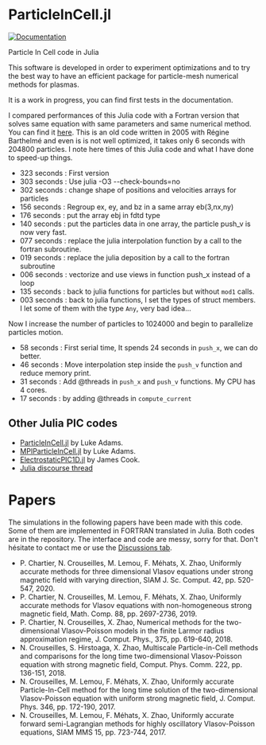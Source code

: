 # ParticleInCell.jl

[![Documentation](https://github.com/juliavlasov/ParticleInCell.jl/workflows/Documentation/badge.svg)](https://juliavlasov.github.io/ParticleInCell.jl/dev)

Particle In Cell code in Julia

This software is developed in order to experiment optimizations and to try the best way to have an efficient package for particle-mesh numerical methods for plasmas.

It is a work in progress, you can find first tests in the documentation.

I compared performances of this Julia code with a Fortran version that 
solves same equation with same parameters and same numerical method.
You can find it [here](https://github.com/pnavaro/vm_nonunif). This is an old code written in 2005 with Régine Barthelmé and even is is not well optimized, it takes only 6 seconds with 204800 particles. I note here times of this Julia code and what I have done to speed-up things.

- 323 seconds : First version 
- 303 seconds : Use julia -O3 --check-bounds=no
- 302 seconds : change shape of positions and velocities arrays for particles
- 156 seconds : Regroup ex, ey, and bz in a same array eb(3,nx,ny)
- 176 seconds : put the array ebj in fdtd type
- 140 seconds : put the particles data in one array, the particle push_v is now very fast.
- 077 seconds : replace the julia interpolation function by a call to the fortran subroutine.
- 019 seconds : replace the julia deposition by a call to the fortran subroutine
- 006 seconds : vectorize and use views in function push_x instead of a loop
- 135 seconds : back to julia functions for particles but without `mod1` calls.
- 003 seconds : back to julia functions, I set the types of struct members. I let some of them with the type `Any`, very bad idea...

Now I increase the number of particles to 1024000 and begin to parallelize particles motion.

- 58 seconds : First serial time, It spends 24 seconds in `push_x`, we can do better.
- 46 seconds : Move interpolation step inside the `push_v` function and reduce memory print. 
- 31 seconds : Add @threads in `push_x` and `push_v` functions. My CPU has 4 cores.
- 17 seconds : by adding @threads in `compute_current`

## Other Julia PIC codes 

- [ParticleInCell.jl](https://github.com/adamslc/ParticleInCell.jl) by Luke Adams.
- [MPIParticleInCell.jl](https://github.com/adamslc/MPIParticleInCell.jl) by Luke Adams.
- [ElectrostaticPIC1D.jl](https://github.com/jwscook/ElectrostaticPIC1D.jl) by James Cook.
- [Julia discourse thread](https://discourse.julialang.org/t/pic-particle-in-cell-space-charge-tracking-simulation/)


# Papers

The simulations in the following papers have been made with this code. Some of them are implemented in FORTRAN translated in Julia. Both codes are in the repository. The interface and code are messy, sorry for that. Don't hésitate to contact me or use the [Discussions tab](https://github.com/JuliaVlasov/ParticleInCell.jl/discussions).

- P. Chartier, N. Crouseilles, M. Lemou, F. Méhats, X. Zhao, Uniformly accurate methods for three dimensional Vlasov equations under strong magnetic field with varying direction, SIAM J. Sc. Comput. 42, pp. 520-547, 2020.
- P. Chartier, N. Crouseilles, M. Lemou, F. Méhats, X. Zhao, Uniformly accurate methods for Vlasov equations with non-homogeneous strong magnetic field, Math. Comp. 88, pp. 2697-2736, 2019.
- P. Chartier, N. Crouseilles, X. Zhao, Numerical methods for the two-dimensional Vlasov-Poisson models in the finite Larmor radius approximation regime, J. Comput. Phys., 375, pp. 619-640, 2018.
- N. Crouseilles, S. Hirstoaga, X. Zhao, Multiscale Particle-in-Cell methods and comparisons for the long time two-dimensional Vlasov-Poisson equation with strong magnetic field, Comput. Phys. Comm. 222, pp. 136-151, 2018.
- N. Crouseilles, M. Lemou, F. Méhats, X. Zhao, Uniformly accurate Particle-In-Cell method for the long time solution of the two-dimensional Vlasov-Poisson equation with uniform strong magnetic field, J. Comput. Phys. 346, pp. 172-190, 2017.
- N. Crouseilles, M. Lemou, F. Méhats, X. Zhao, Uniformly accurate forward semi-Lagrangian methods for highly oscillatory Vlasov-Poisson equations, SIAM MMS 15, pp. 723-744, 2017.

